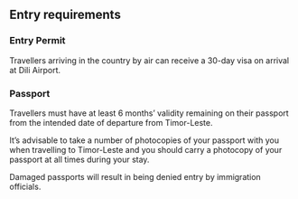 ## Entry requirements

### **Entry Permit**

Travellers arriving in the country by air can receive a 30-day visa on arrival at Dili Airport.

### **Passport**

Travellers must have at least 6 months’ validity remaining on their passport from the intended date of departure from Timor-Leste.

It’s advisable to take a number of photocopies of your passport with you when travelling to Timor-Leste and you should carry a photocopy of your passport at all times during your stay.

Damaged passports will result in being denied entry by immigration officials.